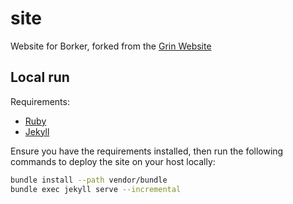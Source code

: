 # site

Website for Borker, forked from the [Grin Website](https://github.com/mimblewimble/grin/site)

## Local run

Requirements:
* [Ruby](https://www.ruby-lang.org/)
* [Jekyll](https://jekyllrb.com/)

Ensure you have the requirements installed, then run the following commands
to deploy the site on your host locally:
```sh
bundle install --path vendor/bundle
bundle exec jekyll serve --incremental
```
